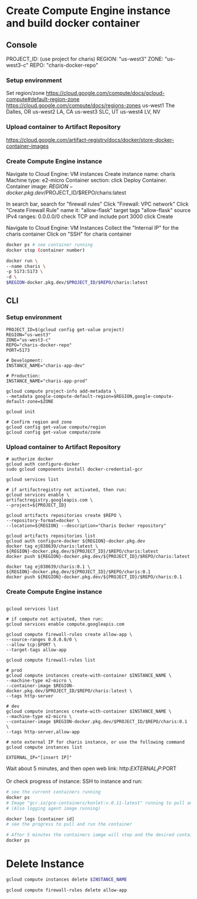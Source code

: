 # Create Compute Engine instance and build docker container

## Console
PROJECT_ID: (use project for charis)
REGION: "us-west3"
ZONE: "us-west3-c"
REPO: "charis-docker-repo"

### Setup environment
Set region/zone
https://cloud.google.com/compute/docs/gcloud-compute#default-region-zone
https://cloud.google.com/compute/docs/regions-zones
us-west1 The Dalles, OR
us-west2 LA, CA
us-west3 SLC, UT
us-west4 LV, NV

### Upload container to Artifact Repository
https://cloud.google.com/artifact-registry/docs/docker/store-docker-container-images

### Create Compute Engine instance
Navigate to Cloud Engine: VM instances
Create instance
name: charis
Machine type: e2-micro
Container section: click Deploy Container. 
Container image:
$REGION-docker.pkg.dev/$PROJECT_ID/$REPO/charis:latest

In search bar, search for "firewall rules"
Click "Firewall: VPC network"
Click "Create Firewall Rule"
name it: "allow-flask"
target tags "allow-flask"
source IPv4 ranges: 0.0.0.0/0
check TCP and include port 3000
click Create

Navigate to Cloud Engine: VM Instances
Collect the "Internal IP" for the charis container
Click on "SSH" for charis container

```sh
docker ps # see container running
docker stop (container number)

docker run \
--name charis \
-p 5173:5173 \
-d \
$REGION-docker.pkg.dev/$PROJECT_ID/$REPO/charis:latest
```

## CLI

### Setup environment
```shell
PROJECT_ID=$(gcloud config get-value project)
REGION="us-west3"
ZONE="us-west3-c"
REPO="charis-docker-repo"
PORT=5173

# Development:
INSTANCE_NAME="charis-app-dev"

# Production:
INSTANCE_NAME="charis-app-prod"

gcloud compute project-info add-metadata \
--metadata google-compute-default-region=$REGION,google-compute-default-zone=$ZONE

gcloud init   

# Confirm region and zone
gcloud config get-value compute/region
gcloud config get-value compute/zone
```

### Upload container to Artifact Repository
```shell
# authorize docker
gcloud auth configure-docker
sudo gcloud components install docker-credential-gcr

gcloud services list

# if artifactregistry not activated, then run:
gcloud services enable \
artifactregistry.googleapis.com \
--project=${PROJECT_ID}

gcloud artifacts repositories create $REPO \
--repository-format=docker \
--location=${REGION} --description="Charis Docker repository"

gcloud artifacts repositories list
gcloud auth configure-docker ${REGION}-docker.pkg.dev
docker tag ej838639/charis:latest \
${REGION}-docker.pkg.dev/${PROJECT_ID}/$REPO/charis:latest
docker push ${REGION}-docker.pkg.dev/${PROJECT_ID}/$REPO/charis:latest

docker tag ej838639/charis:0.1 \
${REGION}-docker.pkg.dev/${PROJECT_ID}/$REPO/charis:0.1
docker push ${REGION}-docker.pkg.dev/${PROJECT_ID}/$REPO/charis:0.1

```

### Create Compute Engine instance
```shell

gcloud services list

# if compute not activated, then run:
gcloud services enable compute.googleapis.com 

gcloud compute firewall-rules create allow-app \
--source-ranges 0.0.0.0/0 \
--allow tcp:$PORT \
--target-tags allow-app

gcloud compute firewall-rules list

# prod
gcloud compute instances create-with-container $INSTANCE_NAME \
--machine-type e2-micro \
--container-image $REGION-docker.pkg.dev/$PROJECT_ID/$REPO/charis:latest \
--tags http-server

# dev
gcloud compute instances create-with-container $INSTANCE_NAME \
--machine-type e2-micro \
--container-image $REGION-docker.pkg.dev/$PROJECT_ID/$REPO/charis:0.1 \
--tags http-server,allow-app

# note external IP for charis instance, or use the following command
gcloud compute instances list

EXTERNAL_IP="[insert IP]"

```

Wait about 5 minutes, and then open web link:
http:$EXTERNAL_IP:$PORT

Or check progress of instance: SSH to instance and run:
```sh
# see the current containers running
docker ps
# Image "gcr.io/gce-containers/konlet:v.0.11-latest" running to pull and run the container
# (Also logging agent image running)

docker logs [container id]
# see the progress to pull and run the container

# After 5 minutes the containers iamge will stop and the desired container will run. Confirm with:
docker ps 
```

# Delete Instance
```sh
gcloud compute instances delete $INSTANCE_NAME

gcloud compute firewall-rules delete allow-app
```
